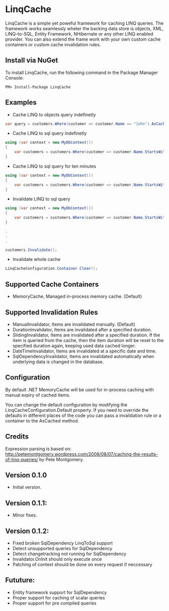 LinqCache
=========
LinqCache is a simple yet poweful framework for caching LINQ queries. 
The framework works seamlessly wheter the backing data store is objects, XML, LINQ-to-SQL, Entity Framework, NHibernate or any other LINQ enabled provider. 
You can also extend the frame work with your own custom cache containers or custom cache invalidation rules.

Install via NuGet
-----------------
To install LinqCache, run the following command in the Package Manager Console:
```
PM> Install-Package LinqCache
```
Examples
--------
+ Cache LINQ to objects query indefinetly
```C#
var query = customers.Where(customer => customer.Name == "John").AsCached();
```

+ Cache LINQ to sql query indefinetly
```C#
using (var context = new MyDbContext())
{
	var customers = customers.Where(customer => customer.Name.StartsWith("A").AsCached());
}
```

+ Cache LINQ to sql query for ten minutes
```C#
using (var context = new MyDbContext())
{
	var customers = customers.Where(customer => customer.Name.StartsWith("A")).AsCached(new DurationInvalidator(TimeSpan.FromMinutes(10));
}
```
+ Invalidate LINQ to sql query
```C#
using (var context = new MyDbContext())
{
	var customers = customers.Where(customer => customer.Name.StartsWith("A").AsCached());
}

.
.
.

customers.Invalidate();
```
+ Invalidate whole cache
```C#
LinqCacheConfiguration.Container.Clear();
```

Supported Cache Containers
--------------------------
+ MemoryCache, Managed in-process memory cache. (Default)

Supported Invalidation Rules
----------------------------
+ ManualInvalidator, Items are invalidated manually. (Default)
+ DurationInvalidator, Items are invalidated after a specified duration.
+ SlidingInvalidator, Items are invalidated after a specified duration. If the item is queried from the cache, then the item duration will be reset to the specified duration again, keeping used data cached longer.
+ DateTimeInvalidator, Items are invalidated at a specific date and time.
+ SqlDependencyInvalidator, Items are invalidated automatically when underlying data is changed in the database.

Configuration
-------------
By default .NET MemoryCache will be used for in-process caching with manual expiry of cached items.

You can change the default configuration by modifying the LinqCacheConfiguration.Default property. If you need to override the defaults in different places of the code you can pass a invalidation rule or a container to the AsCached method.

Credits
-------
Expression parsing is based on: http://petemontgomery.wordpress.com/2008/08/07/caching-the-results-of-linq-queries/ by Pete Montgomery.


Version 0.1.0
-------------
+ Initial version.

Version 0.1.1:
--------------
+ Minor fixes.

Version 0.1.2:
--------------
+ Fixed broken SqlDependency LinqToSql support
+ Detect unsupported queries for SqlDependency
+ Detect changetracking not running for SqlDependency
+ Invalidator.OnInit should only execute once
+ Patching of context should be done on every request if neccessary

Fututure:
---------
+ Entity framework support for SqlDependency
+ Proper support for caching of scalar queries
+ Proper support for pre compiled queries